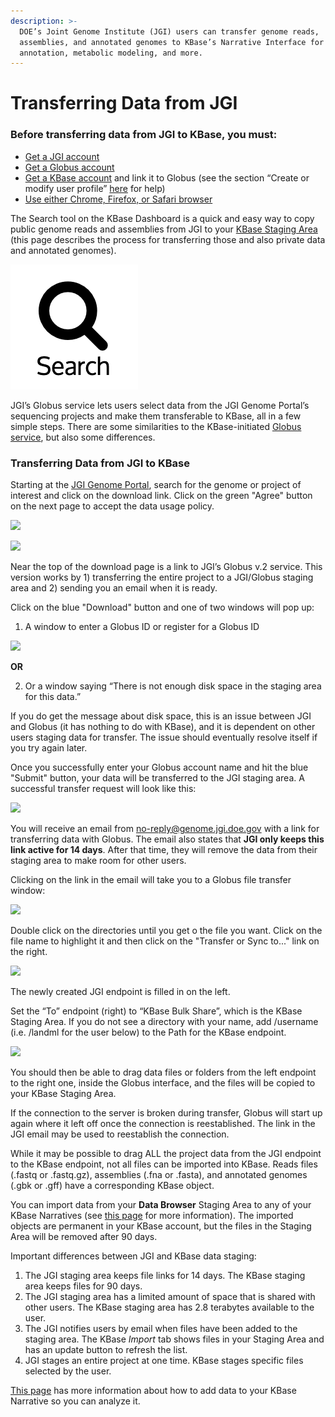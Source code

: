 ```yaml
---
description: >-
  DOE’s Joint Genome Institute (JGI) users can transfer genome reads,
  assemblies, and annotated genomes to KBase’s Narrative Interface for assembly,
  annotation, metabolic modeling, and more.
---
```


# Transferring Data from JGI

### **Before transferring data from JGI to KBase, you must:**

* [Get a JGI account](http://contacts.jgi-psf.org/registration/new)
* [Get a Globus account](https://www.globusid.org/create)
* [Get a KBase account](http://kbase.us/sign-up-for-a-kbase-account/) and link it to Globus \(see the section “Create or modify user profile” [here](../getting-started/narrative-user-guide/share-narratives.md) for help\)
* [Use either Chrome, Firefox, or Safari browser](../getting-started/supported-browsers.md)

The Search tool on the KBase Dashboard is a quick and easy way to copy public genome reads and assemblies from JGI to your [KBase Staging Area](../getting-started/narrative-user-guide/add-data-to-your-narrative.md) \(this page describes the process for transferring those and also private data and annotated genomes\).

![](../.gitbook/assets/search_dashboardmenu%20%281%29.png)

JGI’s Globus service lets users select data from the JGI Genome Portal’s sequencing projects and make them transferable to KBase, all in a few simple steps. There are some similarities to the KBase-initiated [Globus service](transferring-data-with-globus.md), but also some differences.

### Transferring Data from JGI to KBase

Starting at the [JGI Genome Portal](https://genome.jgi.doe.gov/portal/), search for the genome or project of interest and click on the download link. Click on the green "Agree" button on the next page to accept the data usage policy.

![](http://kbase.us/wp-content/uploads/2015/02/image1.png)

![](http://kbase.us/wp-content/uploads/2019/07/JGI-Globus.png)

Near the top of the download page is a link to JGI’s Globus v.2 service. This version works by 1\) transferring the entire project to a JGI/Globus staging area and 2\) sending you an email when it is ready.

Click on the blue "Download" button and one of two windows will pop up:  
1. A window to enter a Globus ID or register for a Globus ID

![](http://kbase.us/wp-content/uploads/2019/07/globusv2.png)

**OR**

2. Or a window saying “There is not enough disk space in the staging area for this data.”

If you do get the message about disk space, this is an issue between JGI and Globus \(it has nothing to do with KBase\), and it is dependent on other users staging data for transfer. The issue should eventually resolve itself if you try again later.

Once you successfully enter your Globus account name and hit the blue "Submit" button, your data will be transferred to the JGI staging area. A successful transfer request will look like this:

![](http://kbase.us/wp-content/uploads/2019/07/globus3.png)

You will receive an email from no-reply@genome.jgi.doe.gov with a link for transferring data with Globus. The email also states that **JGI only keeps this link active for 14 days**. After that time, they will remove the data from their staging area to make room for other users.

Clicking on the link in the email will take you to a Globus file transfer window:

![](http://kbase.us/wp-content/uploads/2019/07/globus4.png)

Double click on the directories until you get o the file you want. Click on the file name to highlight it and then click on the "Transfer or Sync to..." link on the right.

 [![](http://kbase.us/wp-content/uploads/2019/07/globus-5.png)](http://kbase.us/wp-content/uploads/2019/07/globus-5.png) 

The newly created JGI endpoint is filled in on the left.

Set the “To” endpoint \(right\) to “KBase Bulk Share”, which is the KBase Staging Area. If you do not see a directory with your name, add /username \(i.e. /landml for the user below\) to the Path for the KBase endpoint.

![](http://kbase.us/wp-content/uploads/2019/07/globus-6.png)

You should then be able to drag data files or folders from the left endpoint to the right one, inside the Globus interface, and the files will be copied to your KBase Staging Area.

If the connection to the server is broken during transfer, Globus will start up again where it left off once the connection is reestablished. The link in the JGI email may be used to reestablish the connection.

While it may be possible to drag ALL the project data from the JGI endpoint to the KBase endpoint, not all files can be imported into KBase. Reads files \(.fastq or .fastq.gz\), assemblies \(.fna or .fasta\), and annotated genomes \(.gbk or .gff\) have a corresponding KBase object.

You can import data from your **Data Browser** Staging Area to any of your KBase Narratives \(see [this page](../getting-started/narrative-user-guide/add-data-to-your-narrative.md) for more information\). The imported objects are permanent in your KBase account, but the files in the Staging Area will be removed after 90 days.

Important differences between JGI and KBase data staging:  
1. The JGI staging area keeps file links for 14 days. The KBase staging area keeps files for 90 days.  
2. The JGI staging area has a limited amount of space that is shared with other users. The KBase staging area has 2.8 terabytes available to the user.  
3. The JGI notifies users by email when files have been added to the staging area. The KBase _Import_ tab shows files in your Staging Area and has an update button to refresh the list.  
4. JGI stages an entire project at one time. KBase stages specific files selected by the user.

[This page](../getting-started/narrative-user-guide/add-data-to-your-narrative.md) has more information about how to add data to your KBase Narrative so you can analyze it.  


